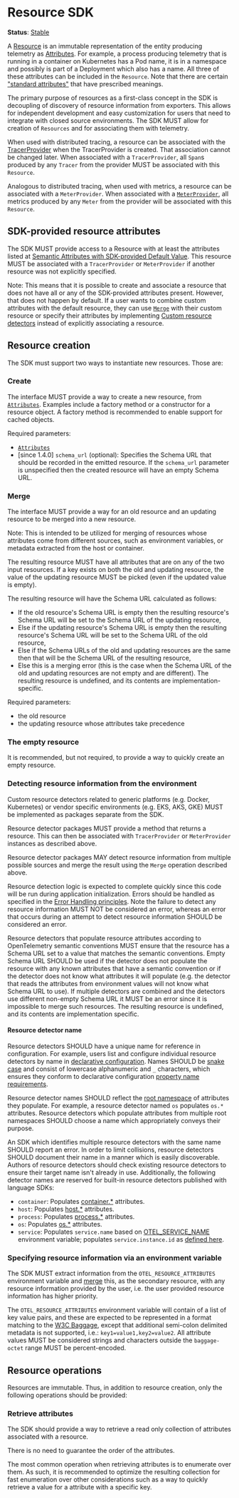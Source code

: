 # Resource SDK

**Status**: [Stable](../document-status.md)

A [Resource](../overview.md#resources) is an immutable representation of the entity producing
telemetry as [Attributes](../common/README.md#attribute).
For example, a process producing telemetry that is running in a
container on Kubernetes has a Pod name, it is in a namespace and possibly is
part of a Deployment which also has a name. All three of these attributes can be
included in the `Resource`. Note that there are certain
["standard attributes"](https://github.com/open-telemetry/semantic-conventions/blob/main/docs/resource/README.md) that have prescribed meanings.

The primary purpose of resources as a first-class concept in the SDK is
decoupling of discovery of resource information from exporters. This allows for
independent development and easy customization for users that need to integrate
with closed source environments. The SDK MUST allow for creation of `Resources` and
for associating them with telemetry.

When used with distributed tracing, a resource can be associated with the
[TracerProvider](../trace/api.md#tracerprovider) when the TracerProvider is created.
That association cannot be changed later.
When associated with a `TracerProvider`,
all `Span`s produced by any `Tracer` from the provider MUST be associated with this `Resource`.

Analogous to distributed tracing, when used with metrics,
a resource can be associated with a `MeterProvider`.
When associated with a [`MeterProvider`](../metrics/api.md#meterprovider),
all metrics produced by any `Meter` from the provider will be
associated with this `Resource`.

## SDK-provided resource attributes

The SDK MUST provide access to a Resource with at least the attributes listed at
[Semantic Attributes with SDK-provided Default Value](https://github.com/open-telemetry/semantic-conventions/blob/main/docs/resource/README.md#semantic-attributes-with-sdk-provided-default-value).
This resource MUST be associated with a `TracerProvider` or `MeterProvider`
if another resource was not explicitly specified.

Note: This means that it is possible to create and associate a resource that
does not have all or any of the SDK-provided attributes present. However, that
does not happen by default. If a user wants to combine custom attributes with
the default resource, they can use [`Merge`](#merge) with their custom resource
or specify their attributes by implementing
[Custom resource detectors](#detecting-resource-information-from-the-environment)
instead of explicitly associating a resource.

## Resource creation

The SDK must support two ways to instantiate new resources. Those are:

### Create

The interface MUST provide a way to create a new resource, from [`Attributes`](../common/README.md#attribute).
Examples include a factory method or a constructor for a resource
object. A factory method is recommended to enable support for cached objects.

Required parameters:

- [`Attributes`](../common/README.md#attribute)
- [since 1.4.0] `schema_url` (optional): Specifies the Schema URL that should be
  recorded in the emitted resource. If the `schema_url` parameter is unspecified
  then the created resource will have an empty Schema URL.

### Merge

The interface MUST provide a way for an old resource and an
updating resource to be merged into a new resource.

Note: This is intended to be utilized for merging of resources whose attributes
come from different sources,
such as environment variables, or metadata extracted from the host or container.

The resulting resource MUST have all attributes that are on any of the two input resources.
If a key exists on both the old and updating resource, the value of the updating
resource MUST be picked (even if the updated value is empty).

The resulting resource will have the Schema URL calculated as follows:

- If the old resource's Schema URL is empty then the resulting resource's Schema
  URL will be set to the Schema URL of the updating resource,
- Else if the updating resource's Schema URL is empty then the resulting
  resource's Schema URL will be set to the Schema URL of the old resource,
- Else if the Schema URLs of the old and updating resources are the same then
  that will be the Schema URL of the resulting resource,
- Else this is a merging error (this is the case when the Schema URL of the old
  and updating resources are not empty and are different). The resulting resource is
  undefined, and its contents are implementation-specific.

Required parameters:

- the old resource
- the updating resource whose attributes take precedence

### The empty resource

It is recommended, but not required, to provide a way to quickly create an empty
resource.

### Detecting resource information from the environment

Custom resource detectors related to generic platforms (e.g. Docker, Kubernetes)
or vendor specific environments (e.g. EKS, AKS, GKE) MUST be implemented as
packages separate from the SDK.

Resource detector packages MUST provide a method that returns a resource. This
can then be associated with `TracerProvider` or `MeterProvider` instances as
described above.

Resource detector packages MAY detect resource information from multiple
possible sources and merge the result using the `Merge` operation described
above.

Resource detection logic is expected to complete quickly since this code will be
run during application initialization. Errors should be handled as specified in
the [Error Handling
principles](../error-handling.md#basic-error-handling-principles). Note the
failure to detect any resource information MUST NOT be considered an error,
whereas an error that occurs during an attempt to detect resource information
SHOULD be considered an error.

Resource detectors that populate resource attributes according to OpenTelemetry
semantic conventions MUST ensure that the resource has a Schema URL set to a
value that matches the semantic conventions. Empty Schema URL SHOULD be used if
the detector does not populate the resource with any known attributes that have
a semantic convention or if the detector does not know what attributes it will
populate (e.g. the detector that reads the attributes from environment values
will not know what Schema URL to use). If multiple detectors are combined and
the detectors use different non-empty Schema URL it MUST be an error since it is
impossible to merge such resources. The resulting resource is undefined, and its
contents are implementation specific.

#### Resource detector name

Resource detectors SHOULD have a unique name for reference in configuration. For
example, users list and configure individual resource detectors by name
in [declarative configuration](../configuration/README.md#declarative-configuration).
Names SHOULD be [snake case](https://en.wikipedia.org/wiki/Snake_case) and
consist of lowercase alphanumeric and `_` characters, which ensures they conform
to declarative
configuration [property name requirements](https://github.com/open-telemetry/opentelemetry-configuration/blob/main/CONTRIBUTING.md#property-name-case).

Resource detector names SHOULD reflect
the [root namespace](https://github.com/open-telemetry/semantic-conventions/blob/main/docs/general/naming.md#general-naming-considerations)
of attributes they populate. For example, a resource detector named `os`
populates `os.*` attributes. Resource detectors which populate attributes from
multiple root namespaces SHOULD choose a name which appropriately conveys their
purpose.

An SDK which identifies multiple resource detectors with the same name SHOULD
report an error. In order to limit collisions, resource detectors SHOULD
document their name in a manner which is easily discoverable. Authors of
resource detectors should check existing resource detectors to ensure their
target name isn't already in use. Additionally, the following detector names are
reserved for built-in resource detectors published with language SDKs:

* `container`:
  Populates [container.*](https://github.com/open-telemetry/semantic-conventions/blob/main/docs/resource/container.md)
  attributes.
* `host`:
  Populates [host.*](https://github.com/open-telemetry/semantic-conventions/blob/main/docs/resource/host.md)
  attributes.
* `process`:
  Populates [process.*](https://github.com/open-telemetry/semantic-conventions/blob/main/docs/resource/process.md)
  attributes.
* `os`:
  Populates [os.*](https://github.com/open-telemetry/semantic-conventions/blob/main/docs/resource/os.md)
  attributes.
* `service`: Populates `service.name` based
  on [OTEL_SERVICE_NAME](../configuration/sdk-environment-variables.md#general-sdk-configuration)
  environment variable; populates `service.instance.id`
  as [defined here](https://github.com/open-telemetry/semantic-conventions/blob/main/docs/attributes-registry/service.md#service-attributes).

### Specifying resource information via an environment variable

The SDK MUST extract information from the `OTEL_RESOURCE_ATTRIBUTES` environment
variable and [merge](#merge) this, as the secondary resource, with any resource
information provided by the user, i.e. the user provided resource information
has higher priority.

The `OTEL_RESOURCE_ATTRIBUTES` environment variable will contain of a list of
key value pairs, and these are expected to be represented in a format matching
to the [W3C Baggage](https://www.w3.org/TR/baggage/#header-content), except that additional
semi-colon delimited metadata is not supported, i.e.: `key1=value1,key2=value2`.
All attribute values MUST be considered strings and characters outside the
`baggage-octet` range MUST be percent-encoded.

## Resource operations

Resources are immutable. Thus, in addition to resource creation,
only the following operations should be provided:

### Retrieve attributes

The SDK should provide a way to retrieve a read only collection of attributes
associated with a resource.

There is no need to guarantee the order of the attributes.

The most common operation when retrieving attributes is to enumerate over them. As
such, it is recommended to optimize the resulting collection for fast
enumeration over other considerations such as a way to quickly retrieve a value
for a attribute with a specific key.
